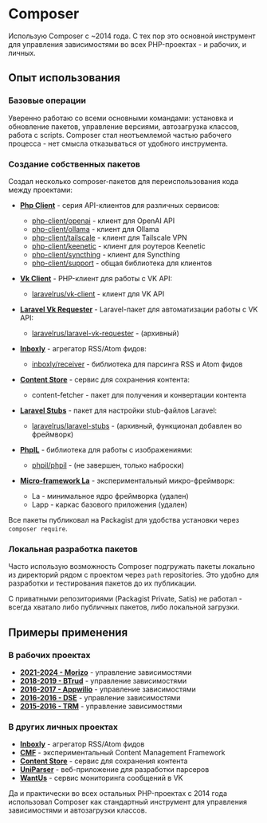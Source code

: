 # Composer

Использую Composer с ~2014 года. С тех пор это основной инструмент для управления зависимостями во всех PHP-проектах - и рабочих, и личных.


## Опыт использования

### Базовые операции

Уверенно работаю со всеми основными командами: установка и обновление пакетов, управление версиями, автозагрузка классов, работа с scripts. Composer стал неотъемлемой частью рабочего процесса - нет смысла отказываться от удобного инструмента.


### Создание собственных пакетов

Создал несколько composer-пакетов для переиспользования кода между проектами:

- **[Php Client](../../experience/projects/Php%20Client.md)** - серия API-клиентов для различных сервисов:
  - [php-client/openai](https://github.com/php-client/openai) - клиент для OpenAI API
  - [php-client/ollama](https://github.com/php-client/ollama) - клиент для Ollama
  - [php-client/tailscale](https://github.com/php-client/tailscale) - клиент для Tailscale VPN
  - [php-client/keenetic](https://github.com/php-client/keenetic) - клиент для роутеров Keenetic
  - [php-client/syncthing](https://github.com/php-client/syncthing) - клиент для Syncthing
  - [php-client/support](https://github.com/php-client/support) - общая библиотека для клиентов

- **[Vk Client](../../experience/projects/Vk%20Client.md)** - PHP-клиент для работы с VK API:
  - [laravelrus/vk-client](https://github.com/laravelrus/vk-client) - клиент для VK API

- **[Laravel Vk Requester](../../experience/projects/Laravel%20Vk%20Requester.md)** - Laravel-пакет для автоматизации работы с VK API:
  - [laravelrus/laravel-vk-requester](https://github.com/laravelrus/laravel-vk-requester) - (архивный)

- **[Inboxly](../../experience/projects/Inboxly.md)** - агрегатор RSS/Atom фидов:
  - [inboxly/receiver](https://github.com/inboxly/receiver) - библиотека для парсинга RSS и Atom фидов

- **[Content Store](../../experience/projects/Content%20Store.md)** - сервис для сохранения контента:
  - content-fetcher - пакет для получения и конвертации контента

- **[Laravel Stubs](../../experience/projects/Laravel%20Stubs.md)** - пакет для настройки stub-файлов Laravel:
  - [laravelrus/laravel-stubs](https://github.com/laravelrus/laravel-stubs) - (архивный, функционал добавлен во фреймворк)

- **[PhpIL](../../experience/projects/PhpIL.md)** - библиотека для работы с изображениями:
  - [phpil/phpil](https://github.com/phpil/phpil) - (не завершен, только наброски)

- **[Micro-framework La](../../experience/projects/Micro-framework%20La.md)** - экспериментальный микро-фреймворк:
  - La - минимальное ядро фреймворка (удален)
  - Lapp - каркас базового приложения (удален)

Все пакеты публиковал на Packagist для удобства установки через `composer require`.


### Локальная разработка пакетов

Часто использую возможность Composer подгружать пакеты локально из директорий рядом с проектом через `path` repositories. Это удобно для разработки и тестирования пакетов до их публикации.

С приватными репозиториями (Packagist Private, Satis) не работал - всегда хватало либо публичных пакетов, либо локальной загрузки.


## Примеры применения

### В рабочих проектах

- **[2021-2024 - Morizo](../../experience/work/dev/2021-2024%20-%20Morizo.md)** - управление зависимостями
- **[2018-2019 - BTrud](../../experience/work/dev/2018-2019%20-%20BTrud.md)** - управление зависимостями
- **[2016-2017 - Appwilio](../../experience/work/dev/2016-2017%20-%20Appwilio.md)** - управление зависимостями
- **[2016-2016 - DSE](../../experience/work/dev/2016-2016%20-%20DSE.md)** - управление зависимостями
- **[2015-2016 - TRM](../../experience/work/dev/2015-2016%20-%20TRM.md)** - управление зависимостями


### В других личных проектах

- **[Inboxly](../../experience/projects/Inboxly.md)** - агрегатор RSS/Atom фидов
- **[CMF](../../experience/projects/CMF.md)** - экспериментальный Content Management Framework
- **[Content Store](../../experience/projects/Content%20Store.md)** - сервис для сохранения контента
- **[UniParser](../../experience/projects/UniParser.md)** - веб-приложение для разработки парсеров
- **[WantUs](../../experience/projects/WantUs.md)** - сервис мониторинга сообщений в VK

Да и практически во всех остальных PHP-проектах с 2014 года использовал Composer как стандартный инструмент для управления зависимостями и автозагрузки классов.

